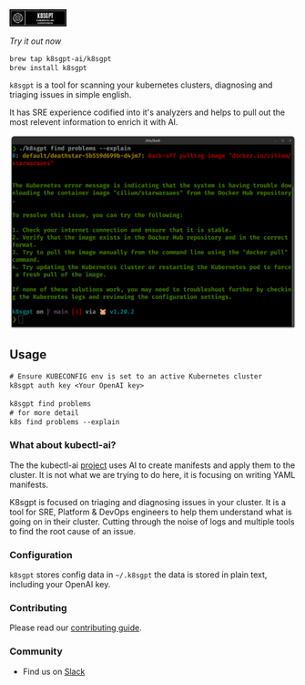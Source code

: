 <picture>
  <source media="(prefers-color-scheme: dark)" srcset="./images/banner-white.png" width="100px;">
  <img alt="Text changing depending on mode. Light: 'So light!' Dark: 'So dark!'" src="./images/banner-black.png" width="100px;">
</picture>

_Try it out now_

```
brew tap k8sgpt-ai/k8sgpt
brew install k8sgpt
```

`k8sgpt` is a tool for scanning your kubernetes clusters, diagnosing and triaging issues in simple english.

It has SRE experience codified into it's analyzers and helps to pull out the most relevent information to enrich it with AI.

<img src="images/image.png" width=650px; />

## Usage

```
# Ensure KUBECONFIG env is set to an active Kubernetes cluster
k8sgpt auth key <Your OpenAI key>

k8sgpt find problems 
# for more detail
k8s find problems --explain

```

### What about kubectl-ai?

The the kubectl-ai [project](https://github.com/sozercan/kubectl-ai) uses AI to create manifests and apply them to the cluster. It is not what we are trying to do here, it is focusing on writing YAML manifests.

K8sgpt is focused on triaging and diagnosing issues in your cluster. It is a tool for SRE, Platform & DevOps engineers to help them understand what is going on in their cluster. Cutting through the noise of logs and multiple tools to find the root cause of an issue.


### Configuration 

`k8sgpt` stores config data in `~/.k8sgpt` the data is stored in plain text, including your OpenAI key.

### Contributing

Please read our [contributing guide](./CONTRIBUTING.md).
### Community
* Find us on [Slack](https://cloud-native.slack.com/channels/k8sgpt-ai)
